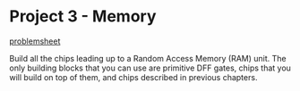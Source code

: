 # Project 3 - Memory
[problemsheet](https://www.nand2tetris.org/project03)

Build all the chips leading up to a Random Access Memory (RAM) unit. The only building blocks that you can use are primitive DFF gates, chips that you will build on top of them, and chips described in previous chapters.
